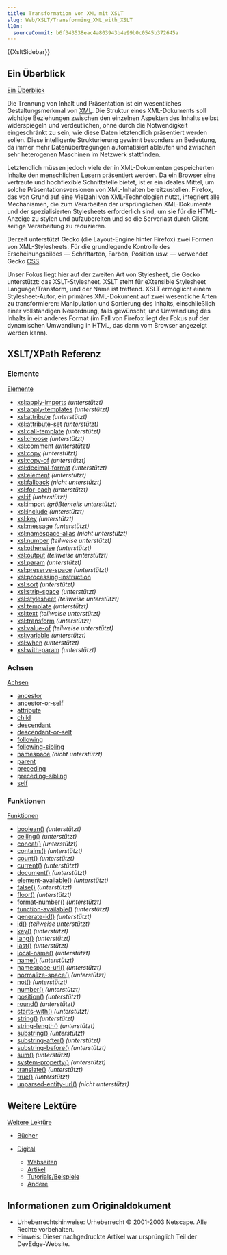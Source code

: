 ```yaml
---
title: Transformation von XML mit XSLT
slug: Web/XSLT/Transforming_XML_with_XSLT
l10n:
  sourceCommit: b6f343538eac4a803943b4e99b0c0545b372645a
---
```


{{XsltSidebar}}

## Ein Überblick

[Ein Überblick](/de/docs/Web/XSLT/Transforming_XML_with_XSLT/An_Overview)

Die Trennung von Inhalt und Präsentation ist ein wesentliches Gestaltungsmerkmal von [XML](/de/docs/Web/XML). Die Struktur eines XML-Dokuments soll wichtige Beziehungen zwischen den einzelnen Aspekten des Inhalts selbst widerspiegeln und verdeutlichen, ohne durch die Notwendigkeit eingeschränkt zu sein, wie diese Daten letztendlich präsentiert werden sollen. Diese intelligente Strukturierung gewinnt besonders an Bedeutung, da immer mehr Datenübertragungen automatisiert ablaufen und zwischen sehr heterogenen Maschinen im Netzwerk stattfinden.

Letztendlich müssen jedoch viele der in XML-Dokumenten gespeicherten Inhalte den menschlichen Lesern präsentiert werden. Da ein Browser eine vertraute und hochflexible Schnittstelle bietet, ist er ein ideales Mittel, um solche Präsentationsversionen von XML-Inhalten bereitzustellen. Firefox, das von Grund auf eine Vielzahl von XML-Technologien nutzt, integriert alle Mechanismen, die zum Verarbeiten der ursprünglichen XML-Dokumente und der spezialisierten Stylesheets erforderlich sind, um sie für die HTML-Anzeige zu stylen und aufzubereiten und so die Serverlast durch Client-seitige Verarbeitung zu reduzieren.

Derzeit unterstützt Gecko (die Layout-Engine hinter Firefox) zwei Formen von XML-Stylesheets. Für die grundlegende Kontrolle des Erscheinungsbildes — Schriftarten, Farben, Position usw. — verwendet Gecko [CSS](/de/docs/Web/CSS).

Unser Fokus liegt hier auf der zweiten Art von Stylesheet, die Gecko unterstützt: das XSLT-Stylesheet. XSLT steht für eXtensible Stylesheet Language/Transform, und der Name ist treffend. XSLT ermöglicht einem Stylesheet-Autor, ein primäres XML-Dokument auf zwei wesentliche Arten zu transformieren: Manipulation und Sortierung des Inhalts, einschließlich einer vollständigen Neuordnung, falls gewünscht, und Umwandlung des Inhalts in ein anderes Format (im Fall von Firefox liegt der Fokus auf der dynamischen Umwandlung in HTML, das dann vom Browser angezeigt werden kann).

## XSLT/XPath Referenz

### Elemente

[Elemente](/de/docs/Web/XSLT/Element)

- [xsl:apply-imports](/de/docs/Web/XSLT/Element/apply-imports) _(unterstützt)_
- [xsl:apply-templates](/de/docs/Web/XSLT/Element/apply-templates) _(unterstützt)_
- [xsl:attribute](/de/docs/Web/XSLT/Element/attribute) _(unterstützt)_
- [xsl:attribute-set](/de/docs/Web/XSLT/Element/attribute-set) _(unterstützt)_
- [xsl:call-template](/de/docs/Web/XSLT/Element/call-template) _(unterstützt)_
- [xsl:choose](/de/docs/Web/XSLT/Element/choose) _(unterstützt)_
- [xsl:comment](/de/docs/Web/XSLT/Element/comment) _(unterstützt)_
- [xsl:copy](/de/docs/Web/XSLT/Element/copy) _(unterstützt)_
- [xsl:copy-of](/de/docs/Web/XSLT/Element/copy-of) _(unterstützt)_
- [xsl:decimal-format](/de/docs/Web/XSLT/Element/decimal-format) _(unterstützt)_
- [xsl:element](/de/docs/Web/XSLT/Element/element) _(unterstützt)_
- [xsl:fallback](/de/docs/Web/XSLT/Element/fallback) _(nicht unterstützt)_
- [xsl:for-each](/de/docs/Web/XSLT/Element/for-each) _(unterstützt)_
- [xsl:if](/de/docs/Web/XSLT/Element/if) _(unterstützt)_
- [xsl:import](/de/docs/Web/XSLT/Element/import) _(größtenteils unterstützt)_
- [xsl:include](/de/docs/Web/XSLT/Element/include) _(unterstützt)_
- [xsl:key](/de/docs/Web/XSLT/Element/key) _(unterstützt)_
- [xsl:message](/de/docs/Web/XSLT/Element/message) _(unterstützt)_
- [xsl:namespace-alias](/de/docs/Web/XSLT/Element/namespace-alias) _(nicht unterstützt)_
- [xsl:number](/de/docs/Web/XSLT/Element/number) _(teilweise unterstützt)_
- [xsl:otherwise](/de/docs/Web/XSLT/Element/otherwise) _(unterstützt)_
- [xsl:output](/de/docs/Web/XSLT/Element/output) _(teilweise unterstützt)_
- [xsl:param](/de/docs/Web/XSLT/Element/param) _(unterstützt)_
- [xsl:preserve-space](/de/docs/Web/XSLT/Element/preserve-space) _(unterstützt)_
- [xsl:processing-instruction](/de/docs/Web/XSLT/Element/processing-instruction)
- [xsl:sort](/de/docs/Web/XSLT/Element/sort) _(unterstützt)_
- [xsl:strip-space](/de/docs/Web/XSLT/Element/strip-space) _(unterstützt)_
- [xsl:stylesheet](/de/docs/Web/XSLT/Element/stylesheet) _(teilweise unterstützt)_
- [xsl:template](/de/docs/Web/XSLT/Element/template) _(unterstützt)_
- [xsl:text](/de/docs/Web/XSLT/Element/text) _(teilweise unterstützt)_
- [xsl:transform](/de/docs/Web/XSLT/Element/transform) _(unterstützt)_
- [xsl:value-of](/de/docs/Web/XSLT/Element/value-of) _(teilweise unterstützt)_
- [xsl:variable](/de/docs/Web/XSLT/Element/variable) _(unterstützt)_
- [xsl:when](/de/docs/Web/XSLT/Element/when) _(unterstützt)_
- [xsl:with-param](/de/docs/Web/XSLT/Element/with-param) _(unterstützt)_

### Achsen

[Achsen](/de/docs/Web/XPath/Axes)

- [ancestor](/de/docs/Web/XPath/Axes#ancestor)
- [ancestor-or-self](/de/docs/Web/XPath/Axes#ancestor-or-self)
- [attribute](/de/docs/Web/XPath/Axes#attribute)
- [child](/de/docs/Web/XPath/Axes#child)
- [descendant](/de/docs/Web/XPath/Axes#descendant)
- [descendant-or-self](/de/docs/Web/XPath/Axes#descendant-or-self)
- [following](/de/docs/Web/XPath/Axes#following)
- [following-sibling](/de/docs/Web/XPath/Axes#following-sibling)
- [namespace](/de/docs/Web/XPath/Axes#namespace) _(nicht unterstützt)_
- [parent](/de/docs/Web/XPath/Axes#parent)
- [preceding](/de/docs/Web/XPath/Axes#preceding)
- [preceding-sibling](/de/docs/Web/XPath/Axes#preceding-sibling)
- [self](/de/docs/Web/XPath/Axes#self)

### Funktionen

[Funktionen](/de/docs/Web/XPath/Functions)

- [boolean()](/de/docs/Web/XPath/Functions/boolean) _(unterstützt)_
- [ceiling()](/de/docs/Web/XPath/Functions/ceiling) _(unterstützt)_
- [concat()](/de/docs/Web/XPath/Functions/concat) _(unterstützt)_
- [contains()](/de/docs/Web/XPath/Functions/contains) _(unterstützt)_
- [count()](/de/docs/Web/XPath/Functions/count) _(unterstützt)_
- [current()](/de/docs/Web/XPath/Functions/current) _(unterstützt)_
- [document()](/de/docs/Web/XPath/Functions/document) _(unterstützt)_
- [element-available()](/de/docs/Web/XPath/Functions/element-available) _(unterstützt)_
- [false()](/de/docs/Web/XPath/Functions/false) _(unterstützt)_
- [floor()](/de/docs/Web/XPath/Functions/floor) _(unterstützt)_
- [format-number()](/de/docs/Web/XPath/Functions/format-number) _(unterstützt)_
- [function-available()](/de/docs/Web/XPath/Functions/function-available) _(unterstützt)_
- [generate-id()](/de/docs/Web/XPath/Functions/generate-id) _(unterstützt)_
- [id()](/de/docs/Web/XPath/Functions/id) _(teilweise unterstützt)_
- [key()](/de/docs/Web/XPath/Functions/key) _(unterstützt)_
- [lang()](/de/docs/Web/XPath/Functions/lang) _(unterstützt)_
- [last()](/de/docs/Web/XPath/Functions/last) _(unterstützt)_
- [local-name()](/de/docs/Web/XPath/Functions/local-name) _(unterstützt)_
- [name()](/de/docs/Web/XPath/Functions/name) _(unterstützt)_
- [namespace-uri()](/de/docs/Web/XPath/Functions/namespace-uri) _(unterstützt)_
- [normalize-space()](/de/docs/Web/XPath/Functions/normalize-space) _(unterstützt)_
- [not()](/de/docs/Web/XPath/Functions/not) _(unterstützt)_
- [number()](/de/docs/Web/XPath/Functions/number) _(unterstützt)_
- [position()](/de/docs/Web/XPath/Functions/position) _(unterstützt)_
- [round()](/de/docs/Web/XPath/Functions/round) _(unterstützt)_
- [starts-with()](/de/docs/Web/XPath/Functions/starts-with) _(unterstützt)_
- [string()](/de/docs/Web/XPath/Functions/string) _(unterstützt)_
- [string-length()](/de/docs/Web/XPath/Functions/string-length) _(unterstützt)_
- [substring()](/de/docs/Web/XPath/Functions/substring) _(unterstützt)_
- [substring-after()](/de/docs/Web/XPath/Functions/substring-after) _(unterstützt)_
- [substring-before()](/de/docs/Web/XPath/Functions/substring-before) _(unterstützt)_
- [sum()](/de/docs/Web/XPath/Functions/sum) _(unterstützt)_
- [system-property()](/de/docs/Web/XPath/Functions/system-property) _(unterstützt)_
- [translate()](/de/docs/Web/XPath/Functions/translate) _(unterstützt)_
- [true()](/de/docs/Web/XPath/Functions/true) _(unterstützt)_
- [unparsed-entity-url()](/de/docs/Web/XPath/Functions/unparsed-entity-url) _(nicht unterstützt)_

## Weitere Lektüre

[Weitere Lektüre](/de/docs/Web/XSLT/Transforming_XML_with_XSLT/For_Further_Reading)

- [Bücher](/de/docs/Web/XSLT/Transforming_XML_with_XSLT/For_Further_Reading#books)
- [Digital](/de/docs/Web/XSLT/Transforming_XML_with_XSLT/For_Further_Reading#digital)

  - [Webseiten](/de/docs/Web/XSLT/Transforming_XML_with_XSLT/For_Further_Reading#websites)
  - [Artikel](/de/docs/Web/XSLT/Transforming_XML_with_XSLT/For_Further_Reading#articles)
  - [Tutorials/Beispiele](/de/docs/Web/XSLT/Transforming_XML_with_XSLT/For_Further_Reading#tutorialsexamples)
  - [Andere](/de/docs/Web/XSLT/Transforming_XML_with_XSLT/For_Further_Reading#other)

## Informationen zum Originaldokument

- Urheberrechtshinweise: Urheberrecht © 2001-2003 Netscape. Alle Rechte vorbehalten.
- Hinweis: Dieser nachgedruckte Artikel war ursprünglich Teil der DevEdge-Website.
